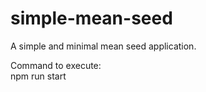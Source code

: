 # simple-mean-seed
A simple and minimal mean seed application.

Command to execute:<br/>
npm run start